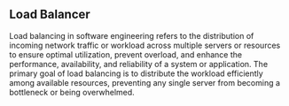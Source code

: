 Load Balancer
-----------------------------------------------------
Load balancing in software engineering refers to the distribution of incoming network traffic or workload across multiple servers or resources to ensure optimal utilization, prevent overload, and enhance the performance, availability, and reliability of a system or application. The primary goal of load balancing is to distribute the workload efficiently among available resources, preventing any single server from becoming a bottleneck or being overwhelmed.
